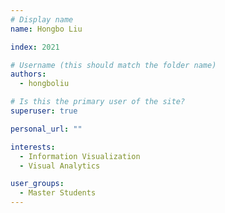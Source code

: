 ```yaml
---
# Display name
name: Hongbo Liu

index: 2021

# Username (this should match the folder name)
authors:
  - hongboliu

# Is this the primary user of the site?
superuser: true

personal_url: ""

interests:
  - Information Visualization
  - Visual Analytics

user_groups:
  - Master Students
---
```

